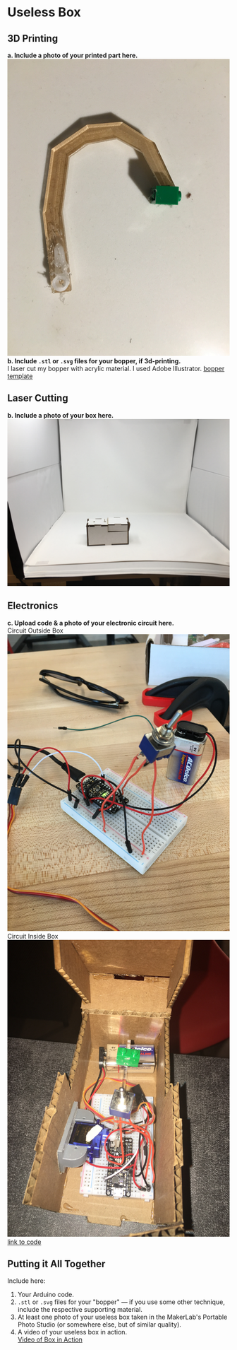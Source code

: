 # Useless Box

## 3D Printing

**a. Include a photo of your printed part here.** <br>
![alt text](/bopper.JPG) <br>
**b. Include `.stl` or `.svg` files for your bopper, if 3d-printing.** <br>
I laser cut my bopper with acrylic material. I used Adobe Illustrator.
[bopper template](/bopper-template.ai)
## Laser Cutting

**b. Include a photo of your box here.** <br>
![alt text](/uselessbox.JPG)

## Electronics

**c. Upload code & a photo of your electronic circuit here.**
<br>
Circuit Outside Box <br>
![alt text](/circuitOutsideBox.JPG)<br>
Circuit Inside Box <br>
![alt text](/circuitInBox.JPG) <br>
[link to code](/uselessbox.ino)


## Putting it All Together

Include here:
1. Your Arduino code.
2. `.stl` or `.svg` files for your "bopper" — if you use some other technique, include the respective supporting material.
3. At least one photo of your useless box taken in the MakerLab's Portable Photo Studio (or somewhere else, but of similar quality).
4. A video of your useless box in action. <br>
[Video of Box in Action](https://youtu.be/vZ8F3mKPzds)


